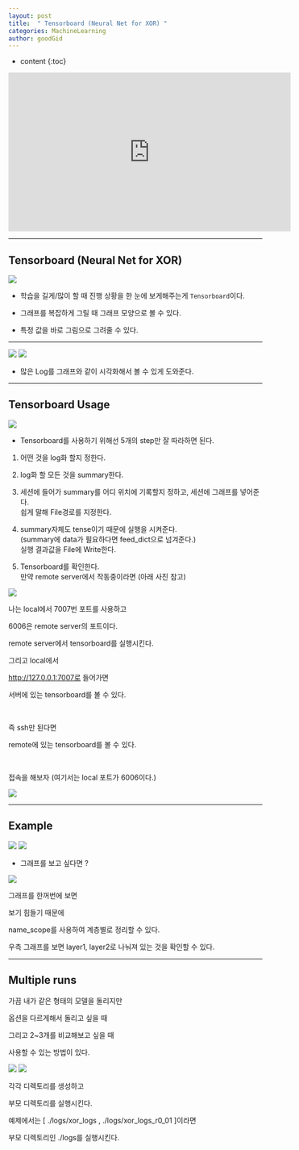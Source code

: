 ```yaml
---
layout: post
title:  " Tensorboard (Neural Net for XOR) "
categories: MachineLearning
author: goodGid
---
```

* content
{:toc}


<iframe width="560" height="315" src="https://www.youtube.com/embed/lmrWZPFYjHM" frameborder="0" allow="autoplay; encrypted-media" allowfullscreen></iframe>


---


## Tensorboard (Neural Net for XOR)


![](/assets/img/machine_learning/ML_9_4_1.png)




* 학습을 길게/많이 할 때 진행 상황을 한 눈에 보게해주는게 `Tensorboard`이다.

* 그래프를 복잡하게 그릴 때 그래프 모양으로 볼 수 있다.

* 특정 값을 바로 그림으로 그려줄 수 있다.

---


![](/assets/img/machine_learning/ML_9_4_2.png)
![](/assets/img/machine_learning/ML_9_4_3.png)




* 많은 Log를 그래프와 같이 시각화해서 볼 수 있게 도와준다.


---

## Tensorboard Usage


![](/assets/img/machine_learning/ML_9_4_4.png)



* Tensorboard를 사용하기 위해선 5개의 step만 잘 따라하면 된다.

1. 어떤 것을 log화 할지 정한다.

2. log화 할 모든 것을 summary한다.

3. 세션에 들어가 summary를 어디 위치에 기록할지 정하고, 세션에 그래프를 넣어준다. <br> 쉽게 말해 File경로를 지정한다.

4. summary자체도 tense이기 때문에 실행을 시켜준다. <br> (summary에 data가 필요하다면 feed_dict으로 넘겨준다.) <br> 실행 결과값을 File에 Write한다.

5. Tensorboard를 확인한다. <br> 만약 remote server에서 작동중이라면 (아래 사진 참고)


![](/assets/img/machine_learning/ML_9_4_8.png)





나는 local에서 7007번 포트를 사용하고 

6006은 remote server의 포트이다.

remote server에서 tensorboard를 실행시킨다. 

그리고 local에서 

http://127.0.0.1:7007로 들어가면

서버에 있는 tensorboard를 볼 수 있다.

<br>

즉 ssh만 된다면 

remote에 있는 tensorboard를 볼 수 있다.

<br>

접속을 해보자 (여기서는 local 포트가 6006이다.)


![](/assets/img/machine_learning/ML_9_4_9.png)




---

## Example


![](/assets/img/machine_learning/ML_9_4_5.png)
![](/assets/img/machine_learning/ML_9_4_6.png)



* 그래프를 보고 싶다면 ?


![](/assets/img/machine_learning/ML_9_4_7.png)



그래프를 한꺼번에 보면 

보기 힘들기 때문에

name_scope를 사용하여 계층별로 정리할 수 있다.

우측 그래프를 보면 layer1, layer2로 나눠져 있는 것을 확인할 수 있다.


---


## Multiple runs


가끔 내가 같은 형태의 모델을 돌리지만

옵션을 다르게해서 돌리고 싶을 때

그리고 2~3개를 비교해보고 싶을 때

사용할 수 있는 방법이 있다.



![](/assets/img/machine_learning/ML_9_4_10.png)
![](/assets/img/machine_learning/ML_9_4_11.png)




각각 디렉토리를 생성하고

부모 디렉토리를 실행시킨다.

예제에서는 [ ./logs/xor_logs , ./logs/xor_logs_r0_01 ]이라면

부모 디렉토리인 ./logs를 실행시킨다.